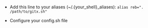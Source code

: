 * Add this line to your aliases (~/.{your_shell}_aliases):
```alias reb=". /path/to/gitx.sh"```

* Configure your config.sh file